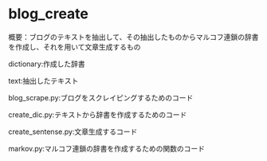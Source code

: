 # blog_create

概要：ブログのテキストを抽出して、その抽出したものからマルコフ連鎖の辞書を作成し、それを用いて文章生成するもの

dictionary:作成した辞書

text:抽出したテキスト

blog_scrape.py:ブログをスクレイピングするためのコード

create_dic.py:テキストから辞書を作成するためのコード

create_sentense.py:文章生成するコード

markov.py:マルコフ連鎖の辞書を作成するための関数のコード
